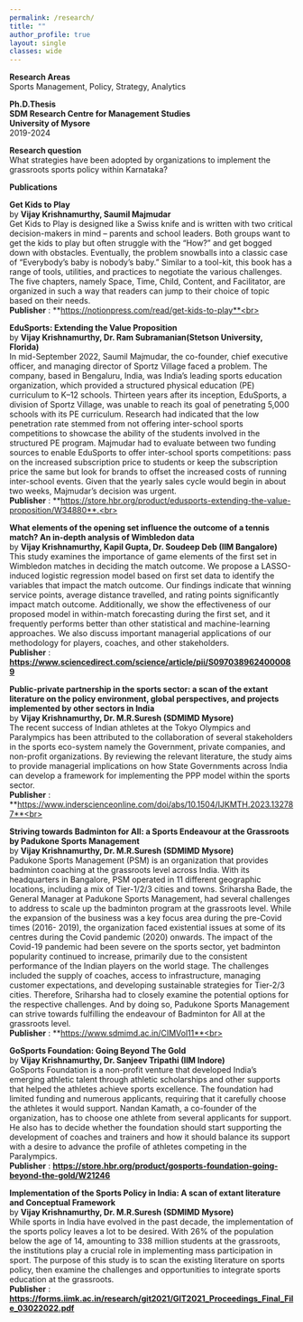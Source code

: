 ```yaml
---
permalink: /research/
title: ""
author_profile: true
layout: single
classes: wide
---
```

**Research Areas**  
Sports Management, Policy, Strategy, Analytics 

**Ph.D.Thesis**  
**SDM Research Centre for Management Studies**  
**University of Mysore**  
2019-2024

**Research question**     
What strategies have been adopted by organizations to implement the grassroots sports policy within Karnataka?  

**Publications**      

**Get Kids to Play**<br>
by **Vijay Krishnamurthy, Saumil Majmudar**<br>
Get Kids to Play is designed like a Swiss knife and is written with two critical decision-makers in mind – parents and school leaders. Both groups want to get the kids to play but often struggle with the “How?” and get bogged down with obstacles. Eventually, the problem snowballs into a classic case of “Everybody’s baby is nobody’s baby.” Similar to a tool-kit, this book has a range of tools, utilities, and practices to negotiate the various challenges. The five chapters, namely Space, Time, Child, Content, and Facilitator, are organized in such a way that readers can jump to their choice of topic based on their needs.<br> 
**Publisher** : **https://notionpress.com/read/get-kids-to-play**<br>

**EduSports: Extending the Value Proposition**<br>
by **Vijay Krishnamurthy, Dr. Ram Subramanian(Stetson University, Florida)** <br>
In mid-September 2022, Saumil Majmudar, the co-founder, chief executive officer, and managing director of Sportz Village faced a problem. The company, based in Bengaluru, India, was India’s leading sports education organization, which provided a structured physical education (PE) curriculum to K–12 schools. Thirteen years after its inception, EduSports, a division of Sportz Village, was unable to reach its goal of penetrating 5,000 schools with its PE curriculum. Research had indicated that the low penetration rate stemmed from not offering inter-school sports competitions to showcase the ability of the students involved in the structured PE program. Majmudar had to evaluate between two funding sources to enable EduSports to offer inter-school sports competitions: pass on the increased subscription price to students or keep the subscription price the same but look for brands to offset the increased costs of running inter-school events. Given that the yearly sales cycle would begin in about two weeks, Majmudar’s decision was urgent. <br> **Publisher** : **https://store.hbr.org/product/edusports-extending-the-value-proposition/W34880**.<br> 

**What elements of the opening set influence the outcome of a tennis match? An in-depth analysis of Wimbledon data**<br>  by **Vijay Krishnamurthy, Kapil Gupta, Dr. Soudeep Deb (IIM Bangalore)**  
This study examines the importance of game elements of the first set in Wimbledon matches in deciding the match outcome. We propose a LASSO-induced logistic regression model based on first set data to identify the variables that impact the match outcome. Our findings indicate that winning service points, average distance travelled, and rating points significantly impact match outcome. Additionally, we show the effectiveness of our proposed model in within-match forecasting during the first set, and it frequently performs better than other statistical and machine-learning approaches. We also discuss important managerial applications of our methodology for players, coaches, and other stakeholders. <br> **Publisher** : **https://www.sciencedirect.com/science/article/pii/S0970389624000089** <br>

**Public-private partnership in the sports sector: a scan of the extant literature on the policy environment, global perspectives, and projects implemented by other sectors in India** <br> 
by **Vijay Krishnamurthy, Dr. M.R.Suresh (SDMIMD Mysore)** <br>
The recent success of Indian athletes at the Tokyo Olympics and Paralympics has been attributed to the collaboration of several stakeholders in the sports eco-system namely the Government, private companies, and non-profit organizations. By reviewing the relevant literature, the study aims to provide managerial implications on how State Governments across India can develop a framework for implementing the PPP model within the sports sector.<br> 
**Publisher** : **https://www.inderscienceonline.com/doi/abs/10.1504/IJKMTH.2023.132787**<br>

**Striving towards Badminton for All: a Sports Endeavour at the Grassroots by Padukone Sports Management** <br>
by **Vijay Krishnamurthy, Dr. M.R.Suresh (SDMIMD Mysore)** <br>
Padukone Sports Management (PSM) is an organization that provides badminton coaching at the grassroots level across India. With its headquarters in Bangalore, PSM operated in 11 different geographic locations, including a mix of Tier-1/2/3 cities and towns. Sriharsha Bade, the General Manager at Padukone Sports Management, had several challenges to address to scale up the badminton program at the grassroots level. While the expansion of the business was a key focus area during the pre-Covid times (2016- 2019), the organization faced existential issues at some of its centres during the Covid pandemic (2020) onwards. The impact of the Covid-19 pandemic had been severe on the sports sector, yet badminton popularity continued to increase, primarily due to the consistent performance of the Indian players on the world stage. The challenges included the supply of coaches, access to infrastructure, managing customer expectations, and developing sustainable strategies for Tier-2/3 cities. Therefore, Sriharsha had to closely examine the potential options for the respective challenges. And by doing so, Padukone Sports Management can strive towards fulfilling the endeavour of Badminton for All at the grassroots level.   
**Publisher** : **https://www.sdmimd.ac.in/CIMVol11**<br>

**GoSports Foundation: Going Beyond The Gold**  
by **Vijay Krishnamurthy, Dr. Sanjeev Tripathi (IIM Indore)** <br>
GoSports Foundation is a non-profit venture that developed India’s emerging athletic talent through athletic scholarships and other supports that helped the athletes achieve sports excellence. The foundation had limited funding and numerous applicants, requiring that it carefully choose the athletes it would support. Nandan Kamath, a co-founder of the organization, has to choose one athlete from several applicants for support. He also has to decide whether the foundation should start supporting the development of coaches and trainers and how it should balance its support with a desire to advance the profile of athletes competing in the Paralympics.  
**Publisher** : **https://store.hbr.org/product/gosports-foundation-going-beyond-the-gold/W21246**
 
**Implementation of the Sports Policy in India: A scan of extant literature and Conceptual Framework**   
by **Vijay Krishnamurthy, Dr. M.R.Suresh (SDMIMD Mysore)**<br>
While sports in India have evolved in the past decade, the implementation of the sports policy leaves a lot to be desired. With 26% of the population below the age of 14, amounting to 338 million students at the grassroots, the institutions play a crucial role in implementing mass participation in sport. The purpose of this study is to scan the existing literature on sports policy, then examine the challenges and opportunities to integrate sports education at the grassroots.   
**Publisher** : **https://forms.iimk.ac.in/research/git2021/GIT2021_Proceedings_Final_File_03022022.pdf** 
